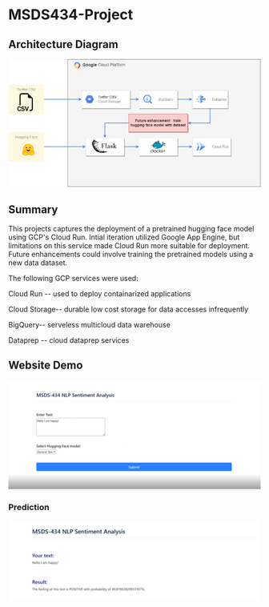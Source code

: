 # MSDS434-Project




## Architecture Diagram

![My_Image](architecturediag.png)


## Summary

This projects captures the deployment of a pretrained hugging face model using GCP's Cloud Run. Intial iteration utilized Google App Engine, but limitations on this service made Cloud Run more suitable for deployment. Future enhancements could involve training the pretrained models using a new data dataset. 

The following GCP services were used:

Cloud Run -- used to deploy containarized applications

Cloud Storage-- durable low cost storage for data accesses infrequently

BigQuery-- serveless multicloud data warehouse

Dataprep -- cloud dataprep services



## Website Demo


![My_Image](MSDS_434_Web_Demo1.PNG)


### Prediction

![My_Image](MSDS_434_Web_Demo2.PNG)
